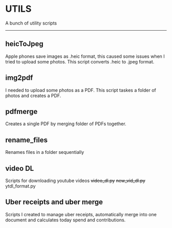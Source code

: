 # UTILS

A bunch of utility scripts

---

## heicToJpeg
Apple phones save images as .heic format, this caused some issues when I tried to upload some photos. This script converts .heic to .jpeg format. 

## img2pdf
I needed to upload some photos as a PDF. This script taskes a folder of photos and creates a PDF.

## pdfmerge
Creates a single PDF by merging folder of PDFs together.

## rename_files
Renames files in a folder sequentially

## video DL
Scripts for downloading youtube videos
~~video_dl.py~~
~~new_vid_dl.py~~ 
ytdl_format.py

## Uber receipts and uber merge
Scripts I created to manage uber receipts, automatically merge into one document and calculates today spend and contributions.
